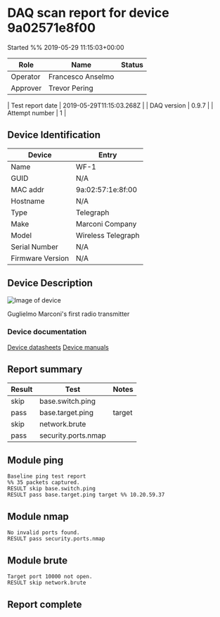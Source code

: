 # DAQ scan report for device 9a02571e8f00
Started %% 2019-05-29 11:15:03+00:00

|  Role  |      Name              | Status |
|--------|------------------------|--------|
|Operator| Francesco Anselmo |        |
|Approver| Trevor Pering |        |

| Test report date | 2019-05-29T11:15:03.268Z |
| DAQ version      | 0.9.7 |
| Attempt number   | 1 |

## Device Identification  

| Device            | Entry              |
|-------------------|--------------------|
| Name              | WF-1 |
| GUID              | N/A |
| MAC addr          | 9a:02:57:1e:8f:00 |
| Hostname          | N/A |
| Type              | Telegraph |
| Make              | Marconi Company |
| Model             | Wireless Telegraph |
| Serial Number     | N/A |
| Firmware Version  | N/A |

## Device Description

![Image of device](https://upload.wikimedia.org/wikipedia/commons/thumb/3/36/Marconi%27s_first_radio_transmitter.jpg/220px-Marconi%27s_first_radio_transmitter.jpg)

Guglielmo Marconi's first radio transmitter


### Device documentation

[Device datasheets]()
[Device manuals]()

## Report summary

|Result|Test|Notes|
|---|---|---|
|skip|base.switch.ping||
|pass|base.target.ping|target |
|skip|network.brute||
|pass|security.ports.nmap||

## Module ping

```
Baseline ping test report
%% 35 packets captured.
RESULT skip base.switch.ping
RESULT pass base.target.ping target %% 10.20.59.37
```

## Module nmap

```
No invalid ports found.
RESULT pass security.ports.nmap
```

## Module brute

```
Target port 10000 not open.
RESULT skip network.brute
```

## Report complete

